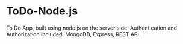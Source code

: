 # ToDo-Node.js
To Do App, built using node.js on the server side.
Authentication and Authorization included.
MongoDB, Express, REST API.

